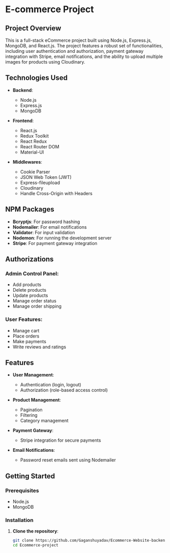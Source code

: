 # E-commerce Project

## Project Overview

This is a full-stack eCommerce project built using Node.js, Express.js, MongoDB, and React.js. The project features a robust set of functionalities, including user authentication and authorization, payment gateway integration with Stripe, email notifications, and the ability to upload multiple images for products using Cloudinary.

## Technologies Used

- **Backend**:
  - Node.js
  - Express.js
  - MongoDB

- **Frontend**:
  - React.js
  - Redux Toolkit
  - React Redux
  - React Router DOM
  - Material-UI

- **Middlewares**:
  - Cookie Parser
  - JSON Web Token (JWT)
  - Express-fileupload
  - Cloudinary
  - Handle Cross-Origin with Headers

## NPM Packages

- **Bcryptjs**: For password hashing
- **Nodemailer**: For email notifications
- **Validator**: For input validation
- **Nodemon**: For running the development server
- **Stripe**: For payment gateway integration

## Authorizations

### Admin Control Panel:
- Add products
- Delete products
- Update products
- Manage order status
- Manage order shipping

### User Features:
- Manage cart
- Place orders
- Make payments
- Write reviews and ratings

## Features

- **User  Management**:
  - Authentication (login, logout)
  - Authorization (role-based access control)

- **Product Management**:
  - Pagination
  - Filtering
  - Category management

- **Payment Gateway**:
  - Stripe integration for secure payments

- **Email Notifications**:
  - Password reset emails sent using Nodemailer

## Getting Started

### Prerequisites

- Node.js
- MongoDB

### Installation

1. **Clone the repository**:
   ```bash
   git clone https://github.com/Gaganshuyadav/Ecommerce-Website-backend-Project.git
   cd Ecommerce-project